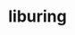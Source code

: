 ---
title: "liburing"
layout: cache
categories: [package, develop]
meta: {"compilers": ["gcc@=10.5.0", "gcc@=11.4.0", "gcc@=13.3.0", "gcc@=7.5.0"], "num_specs": 6, "num_specs_by_stack": {"developer-tools": 1, "developer-tools-aarch64-linux-gnu": 1, "developer-tools-x86_64_v3-linux-gnu": 1, "e4s": 3, "root": 6}, "oss": ["centos7", "rhel8", "ubuntu18.04", "ubuntu22.04"], "platforms": ["linux"], "stacks": ["developer-tools", "developer-tools-aarch64-linux-gnu", "developer-tools-x86_64_v3-linux-gnu", "e4s", "root"], "targets": ["aarch64", "x86_64_v3"], "versions": ["2.3", "2.9"]}
spec_details: [{"compiler": "gcc@=10.5.0", "hash": "a7mptgesx2hsdycx74hsbtgucfphx6an", "os": "centos7", "platform": "linux", "size": "-", "stacks": ["developer-tools-x86_64_v3-linux-gnu", "root"], "target": "x86_64_v3", "variants": ["build_system=autotools"], "versions": ["2.9"]}, {"compiler": "gcc@=11.4.0", "hash": "cwf44iduykbbkjbev6nndpq62o2xsv2q", "os": "ubuntu22.04", "platform": "linux", "size": "-", "stacks": ["e4s", "root"], "target": "x86_64_v3", "variants": ["build_system=autotools"], "versions": ["2.3"]}, {"compiler": "gcc@=13.3.0", "hash": "dnamngotsjmidr5yxmo2apzc7xbdvaoa", "os": "rhel8", "platform": "linux", "size": "-", "stacks": ["developer-tools-aarch64-linux-gnu", "root"], "target": "aarch64", "variants": ["build_system=autotools"], "versions": ["2.9"]}, {"compiler": "gcc@=7.5.0", "hash": "fspboplkuzrrld6ihoihpevrol5iyjpb", "os": "ubuntu18.04", "platform": "linux", "size": "-", "stacks": ["developer-tools", "root"], "target": "x86_64_v3", "variants": ["build_system=autotools"], "versions": ["2.3"]}, {"compiler": "gcc@=11.4.0", "hash": "tsifzjh2wmuwkci55bd2iheqizdumjo6", "os": "ubuntu22.04", "platform": "linux", "size": "-", "stacks": ["e4s", "root"], "target": "x86_64_v3", "variants": ["build_system=autotools"], "versions": ["2.3"]}, {"compiler": "gcc@=11.4.0", "hash": "unzg5s4hsrqjgtzdsdoy7ps4sko43svv", "os": "ubuntu22.04", "platform": "linux", "size": "-", "stacks": ["e4s", "root"], "target": "x86_64_v3", "variants": ["build_system=autotools"], "versions": ["2.9"]}]
---